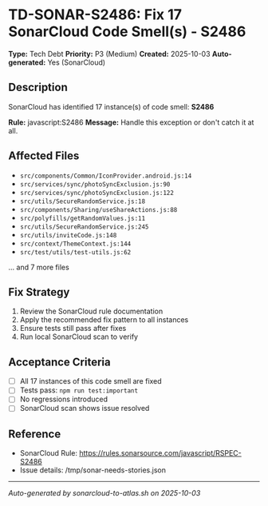 # TD-SONAR-S2486: Fix 17 SonarCloud Code Smell(s) - S2486

**Type:** Tech Debt
**Priority:** P3 (Medium)
**Created:** 2025-10-03
**Auto-generated:** Yes (SonarCloud)

## Description

SonarCloud has identified 17 instance(s) of code smell: **S2486**

**Rule:** javascript:S2486
**Message:** Handle this exception or don't catch it at all.

## Affected Files

- `src/components/Common/IconProvider.android.js:14`
- `src/services/sync/photoSyncExclusion.js:90`
- `src/services/sync/photoSyncExclusion.js:122`
- `src/utils/SecureRandomService.js:18`
- `src/components/Sharing/useShareActions.js:88`
- `src/polyfills/getRandomValues.js:11`
- `src/utils/SecureRandomService.js:245`
- `src/utils/inviteCode.js:148`
- `src/context/ThemeContext.js:144`
- `src/test/utils/test-utils.js:62`

... and 7 more files

## Fix Strategy

1. Review the SonarCloud rule documentation
2. Apply the recommended fix pattern to all instances
3. Ensure tests still pass after fixes
4. Run local SonarCloud scan to verify

## Acceptance Criteria

- [ ] All 17 instances of this code smell are fixed
- [ ] Tests pass: `npm run test:important`
- [ ] No regressions introduced
- [ ] SonarCloud scan shows issue resolved

## Reference

- SonarCloud Rule: https://rules.sonarsource.com/javascript/RSPEC-S2486
- Issue details: /tmp/sonar-needs-stories.json

---

*Auto-generated by sonarcloud-to-atlas.sh on 2025-10-03*
